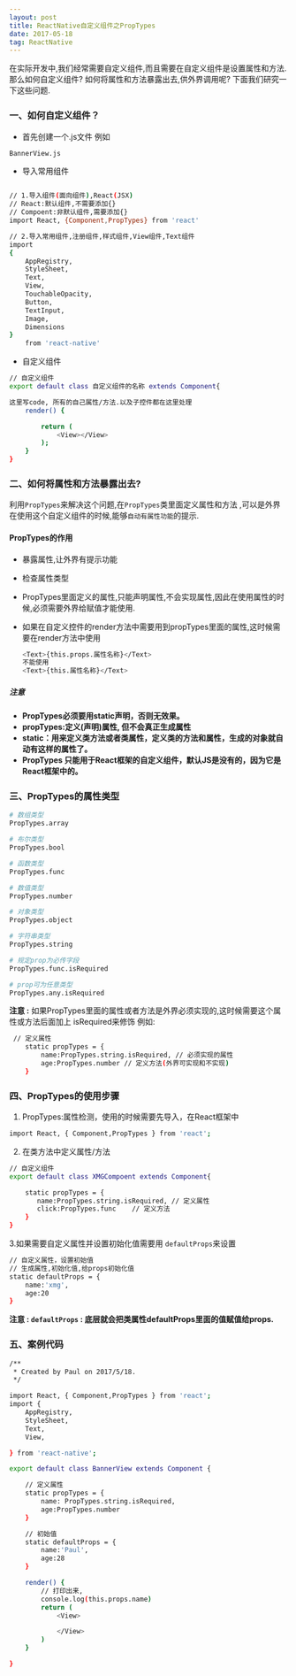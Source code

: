 ```yaml
---
layout: post
title: ReactNative自定义组件之PropTypes
date: 2017-05-18
tag: ReactNative
---
```


在实际开发中,我们经常需要自定义组件,而且需要在自定义组件是设置属性和方法.那么如何自定义组件? 如何将属性和方法暴露出去,供外界调用呢? 下面我们研究一下这些问题.

### 一、如何自定义组件？

* 首先创建一个.js文件 例如
```bash
BannerView.js
```
* 导入常用组件

```bash

// 1.导入组件(面向组件),React(JSX)
// React:默认组件,不需要添加{}
// Compoent:非默认组件,需要添加{}
import React, {Component,PropTypes} from 'react'

// 2.导入常用组件,注册组件,样式组件,View组件,Text组件
import
{
    AppRegistry,
    StyleSheet,
    Text,
    View,
    TouchableOpacity,
    Button,
    TextInput,
    Image,
    Dimensions
}
    from 'react-native'
```
* 自定义组件

```bash
// 自定义组件
export default class 自定义组件的名称 extends Component{

这里写code, 所有的自己属性/方法.以及子控件都在这里处理
	render() {

		return (
			<View></View>
		);
	}
}

```
### 二、如何将属性和方法暴露出去?
利用`PropTypes`来解决这个问题,在`PropTypes`类里面定义属性和方法 ,可以是外界在使用这个自定义组件的时候,能够`自动有属性功能`的提示.

#### PropTypes的作用
* 暴露属性,让外界有提示功能
* 检查属性类型
* PropTypes里面定义的属性,只能声明属性,不会实现属性,因此在使用属性的时候,必须需要外界给赋值才能使用.
* 如果在自定义控件的render方法中需要用到propTypes里面的属性,这时候需要在render方法中使用

	```bash
	<Text>{this.props.属性名称}</Text>
	不能使用
	<Text>{this.属性名称}</Text>
	```

##### 注意
* <strong>PropTypes必须要用static声明，否则无效果。</strong>
* <strong>propTypes:定义(声明)属性, 但不会真正生成属性</strong>
* <strong>static：用来定义类方法或者类属性，定义类的方法和属性，生成的对象就自动有这样的属性了。</strong>
* <strong>PropTypes 只能用于React框架的自定义组件，默认JS是没有的，因为它是React框架中的。</strong>

### 三、PropTypes的属性类型

```bash
# 数组类型
PropTypes.array

# 布尔类型
PropTypes.bool

# 函数类型
PropTypes.func

# 数值类型
PropTypes.number

# 对象类型
PropTypes.object

# 字符串类型
PropTypes.string

# 规定prop为必传字段
PropTypes.func.isRequired

# prop可为任意类型
PropTypes.any.isRequired

```

<strong>注意 :</strong> 如果PropTypes里面的属性或者方法是外界必须实现的,这时候需要这个属性或方法后面加上 isRequired来修饰 例如: 

```bash
 // 定义属性
    static propTypes = {
        name:PropTypes.string.isRequired, // 必须实现的属性
        age:PropTypes.number // 定义方法(外界可实现和不实现)
    }
```

### 四、PropTypes的使用步骤 

1. PropTypes:属性检测，使用的时候需要先导入，在React框架中

```bash
import React, { Component,PropTypes } from 'react';
```
2. 在类方法中定义属性/方法

```bash
// 自定义组件
export default class XMGCompoent extends Component{

    static propTypes = {
       name:PropTypes.string.isRequired, // 定义属性
       click:PropTypes.func    // 定义方法
    }
}

```
3.如果需要自定义属性并设置初始化值需要用 `defaultProps`来设置

```bash
// 自定义属性，设置初始值
// 生成属性,初始化值,给props初始化值
static defaultProps = {
    name:'xmg',
    age:20
}

```
<strong>注意 : `defaultProps` : 底层就会把类属性defaultProps里面的值赋值给props.</strong>

### 五、案例代码

```bash
/**
 * Created by Paul on 2017/5/18.
 */

import React, { Component,PropTypes } from 'react';
import {
    AppRegistry,
    StyleSheet,
    Text,
    View,

} from 'react-native';

export default class BannerView extends Component {

    // 定义属性
    static propTypes = {
        name: PropTypes.string.isRequired,
        age:PropTypes.number
    }

    // 初始值
    static defaultProps = {
        name:'Paul',
        age:28
    }

    render() {
        // 打印出来, 
        console.log(this.props.name)
        return (
            <View>

            </View>
        )
    }

}


```


